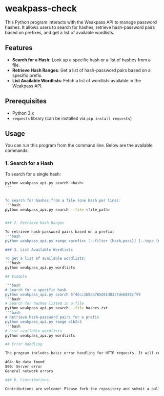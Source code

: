 # weakpass-check
This Python program interacts with the Weakpass API to manage password hashes. It allows users to search for hashes, retrieve hash-password pairs based on prefixes, and get a list of available wordlists.

## Features

- **Search for a Hash**: Look up a specific hash or a list of hashes from a file.
- **Retrieve Hash Ranges**: Get a list of hash-password pairs based on a specific prefix.
- **List Available Wordlists**: Fetch a list of wordlists available in the Weakpass API.

## Prerequisites

- Python 3.x
- `requests` library (can be installed via `pip install requests`)

## Usage

You can run this program from the command line. Below are the available commands:

### 1. Search for a Hash

To search for a single hash:
```bash
python weakpass_api.py search <hash>
'''


To search for hashes from a file (one hash per line):
'''bash
python weakpass_api.py search --file <file_path>


### 2. Retrieve Hash Ranges

To retrieve hash-password pairs based on a prefix:
'''bash
python weakpass_api.py range <prefix> [--filter {hash,pass}] [--type {md5,ntlm,sha1,sha256}]

### 3. List Available Wordlists

To get a list of available wordlists:
'''bash
python weakpass_api.py wordlists

## Example

'''bash
# Search for a specific hash
python weakpass_api.py search 5f4dcc3b5aa765d61d8327deb882cf99
'''bash
# Search for hashes listed in a file
python weakpass_api.py search --file hashes.txt
'''bash
# Retrieve hash-password pairs for a prefix
python weakpass_api.py range a1b2c3
'''bash
# List available wordlists
python weakpass_api.py wordlists

## Error Handling

The program includes basic error handling for HTTP requests. It will return meaningful messages for common issues, such as:

404: No data found
500: Server error
General network errors

### 6. Contributions

Contributions are welcome! Please fork the repository and submit a pull request.
